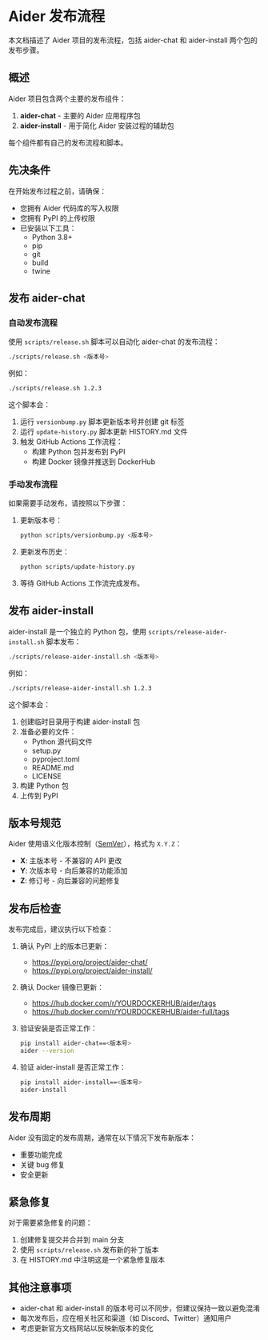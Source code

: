 # Aider 发布流程

本文档描述了 Aider 项目的发布流程，包括 aider-chat 和 aider-install 两个包的发布步骤。

## 概述

Aider 项目包含两个主要的发布组件：

1. **aider-chat** - 主要的 Aider 应用程序包
2. **aider-install** - 用于简化 Aider 安装过程的辅助包

每个组件都有自己的发布流程和脚本。

## 先决条件

在开始发布过程之前，请确保：

- 您拥有 Aider 代码库的写入权限
- 您拥有 PyPI 的上传权限
- 已安装以下工具：
  - Python 3.8+
  - pip
  - git
  - build
  - twine

## 发布 aider-chat

### 自动发布流程

使用 `scripts/release.sh` 脚本可以自动化 aider-chat 的发布流程：

```bash
./scripts/release.sh <版本号>
```

例如：

```bash
./scripts/release.sh 1.2.3
```

这个脚本会：

1. 运行 `versionbump.py` 脚本更新版本号并创建 git 标签
2. 运行 `update-history.py` 脚本更新 HISTORY.md 文件
3. 触发 GitHub Actions 工作流程：
   - 构建 Python 包并发布到 PyPI
   - 构建 Docker 镜像并推送到 DockerHub

### 手动发布流程

如果需要手动发布，请按照以下步骤：

1. 更新版本号：

   ```bash
   python scripts/versionbump.py <版本号>
   ```

2. 更新发布历史：

   ```bash
   python scripts/update-history.py
   ```

3. 等待 GitHub Actions 工作流完成发布。

## 发布 aider-install

aider-install 是一个独立的 Python 包，使用 `scripts/release-aider-install.sh` 脚本发布：

```bash
./scripts/release-aider-install.sh <版本号>
```

例如：

```bash
./scripts/release-aider-install.sh 1.2.3
```

这个脚本会：

1. 创建临时目录用于构建 aider-install 包
2. 准备必要的文件：
   - Python 源代码文件
   - setup.py
   - pyproject.toml
   - README.md
   - LICENSE
3. 构建 Python 包
4. 上传到 PyPI

## 版本号规范

Aider 使用语义化版本控制（[SemVer](https://semver.org/)），格式为 `X.Y.Z`：

- **X**: 主版本号 - 不兼容的 API 更改
- **Y**: 次版本号 - 向后兼容的功能添加
- **Z**: 修订号 - 向后兼容的问题修复

## 发布后检查

发布完成后，建议执行以下检查：

1. 确认 PyPI 上的版本已更新：
   - https://pypi.org/project/aider-chat/
   - https://pypi.org/project/aider-install/

2. 确认 Docker 镜像已更新：
   - https://hub.docker.com/r/YOURDOCKERHUB/aider/tags
   - https://hub.docker.com/r/YOURDOCKERHUB/aider-full/tags

3. 验证安装是否正常工作：
   ```bash
   pip install aider-chat==<版本号>
   aider --version
   ```

4. 验证 aider-install 是否正常工作：
   ```bash
   pip install aider-install==<版本号>
   aider-install
   ```

## 发布周期

Aider 没有固定的发布周期，通常在以下情况下发布新版本：

- 重要功能完成
- 关键 bug 修复
- 安全更新

## 紧急修复

对于需要紧急修复的问题：

1. 创建修复提交并合并到 main 分支
2. 使用 `scripts/release.sh` 发布新的补丁版本
3. 在 HISTORY.md 中注明这是一个紧急修复版本

## 其他注意事项

- aider-chat 和 aider-install 的版本号可以不同步，但建议保持一致以避免混淆
- 每次发布后，应在相关社区和渠道（如 Discord、Twitter）通知用户
- 考虑更新官方文档网站以反映新版本的变化
